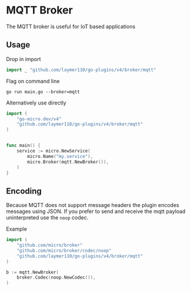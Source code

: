 # MQTT Broker

The MQTT broker is useful for IoT based applications

## Usage

Drop in import

```go
import _ "github.com/laymer110/go-plugins/v4/broker/mqtt"
```

Flag on command line

```shell
go run main.go --broker=mqtt
```

Alternatively use directly

```go
import (
	"go-micro.dev/v4"
	"github.com/laymer110/go-plugins/v4/broker/mqtt"
)


func main() {
	service := micro.NewService(
		micro.Name("my.service"),
		micro.Broker(mqtt.NewBroker()),
	)
}
```

## Encoding

Because MQTT does not support message headers the plugin encodes messages using JSON. 
If you prefer to send and receive the mqtt payload uninterpreted use the `noop` codec.

Example

```go
import (
    "github.com/micro/broker"
    "github.com/micro/broker/codec/noop"
    "github.com/laymer110/go-plugins/v4/broker/mqtt"
)

b := mqtt.NewBroker(
    broker.Codec(noop.NewCodec()),
)
```
